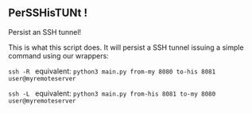 ## PerSSHisTUNt !

Persist an SSH tunnel!

This is what this script does. It will persist a SSH tunnel issuing a simple command
using our wrappers:

`ssh -R ` equivalent:
`python3 main.py from-my 8080 to-his 8081 user@myremoteserver`

`ssh -L ` equivalent:
`python3 main.py from-his 8081 to-my 8080 user@myremoteserver`
